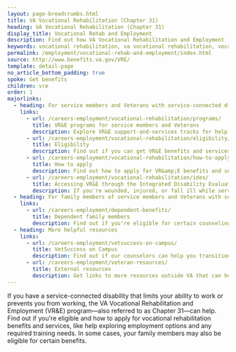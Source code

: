 ```yaml
---
layout: page-breadcrumbs.html
title: VA Vocational Rehabilitation (Chapter 31)
heading: VA Vocational Rehabilitation (Chapter 31)
display_title: Vocational Rehab and Employment
description: Find out how VA Vocational Rehabilitation and Employment (Chapter 31) can help if you have a service-connected disability that limits your ability to work. You may qualify for vocational rehabilitation services, like help exploring employment options and any required training needs.
keywords: vocational rehabilitation, va vocational rehabilitation, vocational rehabilitation services
permalink: /employment/vocational-rehab-and-employment/index.html
source: http://www.benefits.va.gov/VRE/
template: detail-page
no_article_bottom_padding: true
spoke: Get benefits
children: vre
order: 1
majorlinks:
  - heading: For service members and Veterans with service-connected disabilities
    links:
      - url: /careers-employment/vocational-rehabilitation/programs/
        title: VR&E programs for service members and Veterans
        description: Explore VR&E support-and-services tracks for help learning new skills, finding a new job, starting a business, getting educational counseling, or returning to your former job.
      - url: /careers-employment/vocational-rehabilitation/eligibility/
        title: Eligibility
        description: Find out if you can get VR&E benefits and services as a service member or Veteran.
      - url: /careers-employment/vocational-rehabilitation/how-to-apply/
        title: How to apply
        description: Find out how to apply for VR&amp;E benefits and services as a service member or Veteran.
      - url: /careers-employment/vocational-rehabilitation/ides/
        title: Accessing VR&E through the Integrated Disability Evaluation System (IDES)
        description: If you're wounded, injured, or fall ill while serving and can't perform your duties, find out how you can access VR&E services as soon as possible through IDES.
  - heading: For family members of service members and Veterans with service-connected disabilities
    links:
      - url: /careers-employment/dependent-benefits/
        title: Dependent family members
        description: Find out if you're eligible for certain counseling services, training, and education benefits.
  - heading: More helpful resources
    links:
      - url: /careers-employment/vetsuccess-on-campus/
        title: VetSuccess on Campus
        description: Find out if our counselors can help you transition from military to college life.
      - url: /careers-employment/veteran-resources/
        title: External resources
        description: Get links to more resources outside VA that can help you in your job search.
---
```


<div class="va-introtext">

If you have a service-connected disability that limits your ability to work or prevents you from working, the VA Vocational Rehabilitation and Employment (VR&amp;E) program—also referred to as Chapter 31—can help. Find out if you're eligible and how to apply for vocational rehabilitation benefits and services, like help exploring employment options and any required training needs. In some cases, your family members may also be eligible for certain benefits.

</div>
